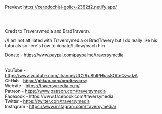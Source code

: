 Preview: https://xenodochial-golick-2362d2.netlify.app/

<br>
<br>

Credit to Traversymedia and BradTraversy.

//I am not affiliated with Traversymedia or BradTravery but I do really like his tutorials so here's how to donate/follow/reach him

Donate - https://www.paypal.com/paypalme/traversymedia
<br>
<br>
<br>
YouTube - https://www.youtube.com/channel/UC29ju8bIPH5as8OGnQzwJyA
<br>
GitHub - https://github.com/bradtraversy
<br>
Website - https://traversymedia.com/
<br>
Patreon - https://www.patreon.com/traversymedia
<br>
Facebook - https://www.facebook.com/traversymedia
<br>
Twitter - https://twitter.com/traversymedia
<br>
Instagram - https://www.instagram.com/traversymedia/
